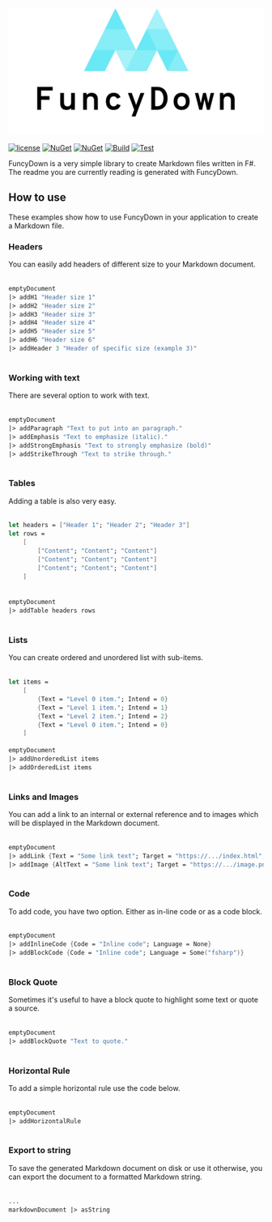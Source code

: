 ![FuncyDown Logo](https://github.com/GDATASoftwareAG/FuncyDown/blob/master/resource/linkedin_banner_image_1.png?raw=true "Markdown - FuncyDown")

[![license](https://img.shields.io/github/license/GDATASoftwareAG/FuncyDown.svg)](https://raw.githubusercontent.com/GDATASoftwareAG/FuncyDown/master/LICENSE)
[![NuGet](https://img.shields.io/nuget/v/FuncyDown.svg)](https://www.nuget.org/packages/FuncyDown/)
[![NuGet](https://img.shields.io/nuget/dt/FuncyDown.svg)](https://www.nuget.org/packages/FuncyDown/)
[![Build](https://img.shields.io/azure-devops/build/gdatasoftware/FuncyDown/4.svg)](https://dev.azure.com/gdatasoftware/FuncyDown/_build?definitionId=4)
[![Test](https://img.shields.io/azure-devops/tests/gdatasoftware/FuncyDown/4.svg)](https://dev.azure.com/gdatasoftware/FuncyDown/_build?definitionId=4)
        

FuncyDown is a very simple library to create Markdown files written in F#. The readme you are currently reading is generated with FuncyDown.

## How to use

These examples show how to use FuncyDown in your application to create a Markdown file.

### Headers

You can easily add headers of different size to your Markdown document.

```fsharp

emptyDocument
|> addH1 "Header size 1"
|> addH2 "Header size 2"
|> addH3 "Header size 3"
|> addH4 "Header size 4"
|> addH5 "Header size 5"
|> addH6 "Header size 6"
|> addHeader 3 "Header of specific size (example 3)"
        
```
### Working with text

There are several option to work with text.

```fsharp

emptyDocument
|> addParagraph "Text to put into an paragraph." 
|> addEmphasis "Text to emphasize (italic)."
|> addStrongEmphasis "Text to strongly emphasize (bold)"
|> addStrikeThrough "Text to strike through."
        
```
### Tables

Adding a table is also very easy.

```fsharp

let headers = ["Header 1"; "Header 2"; "Header 3"]
let rows =
    [
        ["Content"; "Content"; "Content"]
        ["Content"; "Content"; "Content"]
        ["Content"; "Content"; "Content"]
    ]
           
        
emptyDocument
|> addTable headers rows
        
```
### Lists

You can create ordered and unordered list with sub-items.

```fsharp

let items = 
    [
        {Text = "Level 0 item."; Intend = 0}
        {Text = "Level 1 item."; Intend = 1}
        {Text = "Level 2 item."; Intend = 2}
        {Text = "Level 0 item."; Intend = 0}
    ]

emptyDocument 
|> addUnorderedList items
|> addOrderedList items
        
```
### Links and Images

You can add a link to an internal or external reference and to images which will be displayed in the Markdown document.

```fsharp

emptyDocument
|> addLink {Text = "Some link text"; Target = "https://.../index.html"; Title = Some("Optional title")}
|> addImage {AltText = "Some link text"; Target = "https://.../image.png"; Title = Some("Optional title")}
        
```
### Code

To add code, you have two option. Either as in-line code or as a code block.

```fsharp

emptyDocument
|> addInlineCode {Code = "Inline code"; Language = None}
|> addBlockCode {Code = "Inline code"; Language = Some("fsharp")}
        
```
### Block Quote

Sometimes it's useful to have a block quote to highlight some text or quote a source.

```fsharp

emptyDocument
|> addBlockQuote "Text to quote."
        
```
### Horizontal Rule

To add a simple horizontal rule use the code below.

```fsharp

emptyDocument
|> addHorizontalRule
        
```
### Export to string

To save the generated Markdown document on disk or use it otherwise, you can export the document to a formatted Markdown string.

```fsharp

...
markdownDocument |> asString
        
```
